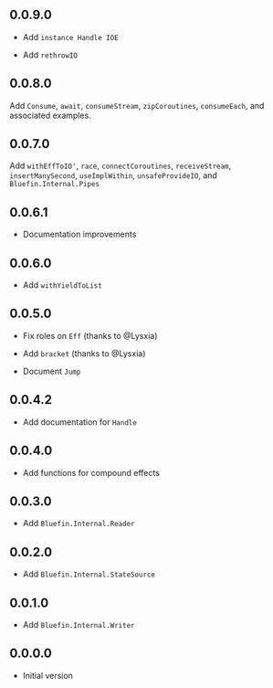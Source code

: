 ## 0.0.9.0

* Add `instance Handle IOE`

* Add `rethrowIO`

## 0.0.8.0

Add `Consume`, `await`, `consumeStream`, `zipCoroutines`,
`consumeEach`, and associated examples.

## 0.0.7.0

Add `withEffToIO'`, `race`, `connectCoroutines`, `receiveStream`,
`insertManySecond`, `useImplWithin`, `unsafeProvideIO`, and
`Bluefin.Internal.Pipes`

## 0.0.6.1

* Documentation improvements

## 0.0.6.0

* Add `withYieldToList`

## 0.0.5.0

* Fix roles on `Eff` (thanks to @Lysxia)

* Add `bracket` (thanks to @Lysxia)

* Document `Jump`

## 0.0.4.2

* Add documentation for `Handle`

## 0.0.4.0

* Add functions for compound effects

## 0.0.3.0

* Add `Bluefin.Internal.Reader`

## 0.0.2.0

* Add `Bluefin.Internal.StateSource`

## 0.0.1.0

* Add `Bluefin.Internal.Writer`

## 0.0.0.0

* Initial version
